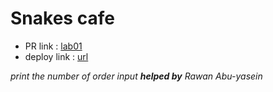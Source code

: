 # Snakes cafe 

- PR link : [lab01]()
- deploy link : [url]()

*print the number of order input **helped by** Rawan Abu-yasein*